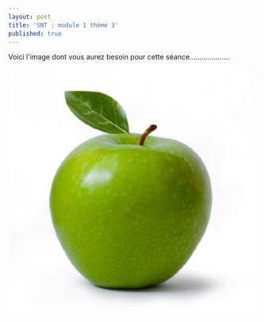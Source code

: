 ```yaml
---
layout: post
title: 'SNT : module 1 thème 3'
published: true
---
```




Voici l'image dont vous aurez besoin pour cette séance....................




<center>
	      <img class="avatar-img" src="/pomme.jpg" />
</center>

